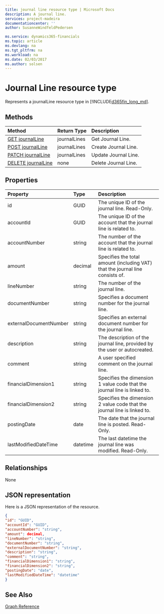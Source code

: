 ```yaml
---
title: journal line resource type | Microsoft Docs
description: A journal line.
services: project-madeira
documentationcenter: ''
author: SusanneWindfeldPedersen

ms.service: dynamics365-financials
ms.topic: article
ms.devlang: na
ms.tgt_pltfrm: na
ms.workload: na
ms.date: 02/03/2017
ms.author: solsen
---
```


# Journal Line resource type
Represents a journalLine resource type in [!INCLUDE[d365fin_long_md](../dynamics-nav/includes/d365fin_long_md.md)].

## Methods

| Method       | Return Type  |Description|
|:---------------|:--------|:----------|
|[GET journalLine](get-journalline.md)|journalLines|Get Journal Line.|
|[POST journalLine](create-journalline.md)|journalLines|Create Journal Line.|
|[PATCH journalLine](update-journalline.md)|journalLines|Update Journal Line.|
|[DELETE journalLine](delete-journalline.md)|none|Delete Journal Line.|

## Properties
| Property	   | Type	|Description|
|:---------------|:--------|:----------|
|id|GUID|The unique ID of the journal line. Read-Only.|
|accountId|GUID|The unique ID of the account that the journal line is related to.|
|accountNumber|string|The number of the account that the journal line is related to.|
|amount|decimal|Specifies the total amount (including VAT) that the journal line consists of.|
|lineNumber|string|The number of the journal line.|
|documentNumber|string|Specifies a document number for the journal line.|
|externalDocumentNumber|string|Specifies an external document number for the journal line.|
|description|string|The description of the journal line, provided by the user or autocreated.|
|comment|string|A user specified comment on the journal line.|
|financialDimension1|string|Specifies the dimension 1 value code that the journal line is linked to.|
|financialDimension2|string|Specifies the dimension 2 value code that the journal line is linked to.|
|postingDate|date|The date that the journal line is posted. Read-Only.|
|lastModifiedDateTime|datetime|The last datetime the journal line was modified. Read-Only.|


## Relationships
None

## JSON representation

Here is a JSON representation of the resource.


```json
{
"id": "GUID",
"accountId": "GUID",
"accountNumber": "string",
"amount": decimal,
"lineNumber": "string",
"documentNumber": "string",
"externalDocumentNumber": "string",
"description": "string",
"comment": "string",
"financialDimension1": "string",
"financialDimension2": "string",
"postingDate": "date",
"lastModifiedDateTime": "datetime"
}
```

## See Also
[Graph Reference](graph-reference.md)  
